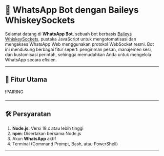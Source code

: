 # 🤖 WhatsApp Bot dengan Baileys WhiskeySockets  

Selamat datang di **WhatsApp Bot**, sebuah bot berbasis [Baileys WhiskeySockets](https://github.com/WhiskeySockets/Baileys), pustaka JavaScript untuk mengotomatisasi dan mengakses WhatsApp Web menggunakan protokol WebSocket resmi. Bot ini mendukung berbagai fitur seperti pengiriman pesan, manajemen sesi, dan kustomisasi perintah, sehingga memudahkan Anda untuk mengelola WhatsApp secara efisien.  

---

## 🌟 Fitur Utama  

❗PAIRING 

---

## 🛠️ Persyaratan  

1. **Node.js**: Versi 18.x atau lebih tinggi  
2. **npm**: Disertakan bersama Node.js  
3. Akun **WhatsApp** aktif  
4. Terminal (Command Prompt, Bash, atau PowerShell)  

---

